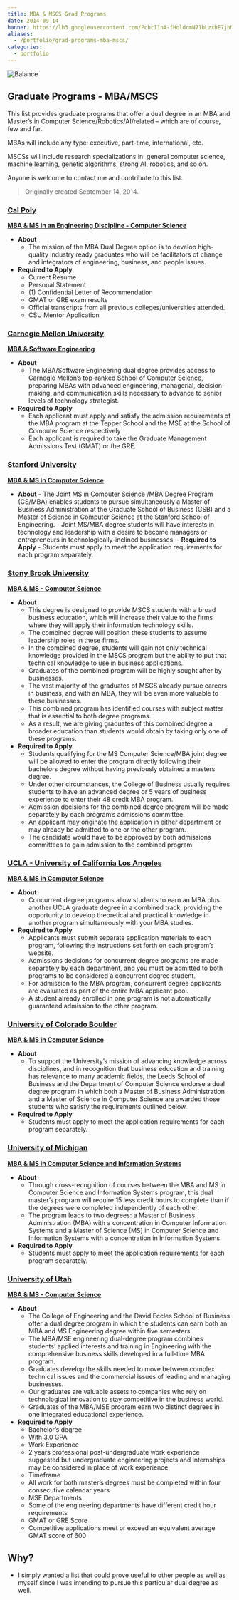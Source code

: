 ```yaml
---
title: MBA & MSCS Grad Programs
date: 2014-09-14
banner: https://lh3.googleusercontent.com/PchcI1nA-fHoldcmN71bLzxhE7jbM4pkwBKKJMpCBA5ZZPhM546y4RR3E7-eIlECpRKYDl-eSyBCZj9H1PT8dm6Xw7IrVwRVxOUoOGAgAt3Mr6ugiDdfO3H_nGRu59d95cp5P1mukQgtNM_xYEy9H1hQ_j47aznWF2708UGMW-A0ekgQ8cRGGEdC_DUM76V9yfke74pQu7Hjf1nX-JX1D5dDtdrR-gqJcQn1H_IngQ7YkaGiOIt5kFvm0ePuxFP-U1qFNXAKc2S2swx3mlvT8TMKj3fjlcUnJoo4Er40qJmNN_CzckgAGptW5onB5tz63BAAmtnRquHj3SzJS7vP0ZFPF8u8SpYi4M9KaaszuxEwDTij8lSSZE6hEBJqbWn_o-E3CpmYoK0s9qye89r4XJ4xNGyNUHuv-o3cr3GvsJcsn9AG8WQ-FjyQOn1_gDTMozEnIOXOupgULJ1VVcl6gTzNn27xtEyEtVlM1340MGCYu180RxY53MxR3F825sOamTz66AxmxCGhP8MTXVlXyRR6I73jkmPdlIvmBWH93OyYGzO2muTi2kO-PHBxdnq3tMPCDqpSvpQbQrD-jd_KdvsBUTnqp0usHIldrxZ__DQ679Fhm-CvPREUywtN65k_=w1455-h969-no
aliases:
  - /portfolio/grad-programs-mba-mscs/
categories:
  - portfolio
---
```


![Balance](https://lh3.googleusercontent.com/BpbYgU1zdv9ENPQAn-OnmJlc4MPg-xZcSk2GZznjWmLKTQmj77O_6ho2XQM1-Tc0c3AQUcfTqPKeh9TBw0hedUfdEjCL4HHtPjYskBqqS5gZaluySzIvcOk77HMgrzF_OYyldRHRJ4RsZH3wNNndxT8GcvYi_0OVRsCogTgDR9aTvNWFv0jaYdI5c1mLUN_sPhwcjhF67JC7p8-sO3pVNFnmXh639c2D9Czgghkv-drkTKX6qa4aFYRPkzaRr6bRCtqjmNgkPKIhBsRlMDY9OGXd57pBeKeRru1DjnG6zJJ2xaiqNp1oqshqeFQfJC-8JydiwGJXL1XJDUIlOhR7QYWrIDiGMZi5-s2NbKNDqAo3dGj6XQWlAK0b3WoYA5eCxpErqx6kolybQxd5dOcFhkKMUS107zpBYQlpOOyCNAYKg9oTuqXwdGtQ94Dib82DFVdCpBoxHGW_1_eZJ8P87hsQt5L8JV95q0K5kNATo6WNmB6wEuXWcs_hkMXtzx1pxtvgLjhLNA__nQN1p6NrhcjVm8xy4HfM2LJX_kPDeyFmcBPhqlUKxyBCyL4HfZoAWcABnZapO9QL1nA89FC0vWWjU2D7OXIej9ocHyV7rNdQr90EfFjaXpVJ4Y2SvvK1=s128-no)

## Graduate Programs - MBA/MSCS

This list provides graduate programs that offer a dual degree in an MBA and Master’s in Computer Science/Robotics/AI/related – which are of course, few and far.

MBAs will include any type: executive, part-time, international, etc.

MSCSs will include research specializations in: general computer science, machine learning, genetic algorithms, strong AI, robotics, and so on.

Anyone is welcome to contact me and contribute to this list.

> Originally created September 14, 2014.

### [Cal Poly](https://www.calpoly.edu)

[**MBA & MS in an Engineering Discipline - Computer Science**](https://www.mba.calpoly.edu/mba_dual_curriculum.html#dual_option_2)

- **About**
  - The mission of the MBA Dual Degree option is to develop high-quality industry ready graduates who will be facilitators of change and integrators of engineering, business, and people issues.
- **Required to Apply**
  - Current Resume
  - Personal Statement
  - (1) Confidential Letter of Recommendation
  - GMAT or GRE exam results
  - Official transcripts from all previous colleges/universities attended.
  - CSU Mentor Application

### [Carnegie Mellon University](https://cmu.edu)

[**MBA & Software Engineering**](https://tepper.cmu.edu/prospective-students/masters/mba/curriculum/dual-and-joint-degrees/mba-software-engineering)

- **About**
  - The MBA/Software Engineering dual degree provides access to Carnegie Mellon’s top-ranked School of Computer Science, preparing MBAs with advanced engineering, managerial, decision-making, and communication skills necessary to advance to senior levels of technology strategist.
- **Required to Apply**
  - Each applicant must apply and satisfy the admission requirements of the MBA program at the Tepper School and the MSE at the School of Computer Science respectively
  - Each applicant is required to take the Graduate Management Admissions Test (GMAT) or the GRE.

### [Stanford University](https://stanford.edu)

[**MBA & MS in Computer Science**](https://cs.stanford.edu/education/masters/current-students/joint-cs-msmba-degree)

- **About** - The Joint MS in Computer Science /MBA Degree Program (CS/MBA) enables students to pursue simultaneously a Master of Business Administration at the Graduate School of Business (GSB) and a Master of Science in Computer Science at the Stanford School of Engineering. - Joint MS/MBA degree students will have interests in technology and leadership with a desire to become managers or entrepreneurs in technologically-inclined businesses. - **Required to Apply** - Students must apply to meet the application requirements for each program separately.

### [Stony Brook University](https://www.stonybrook.edu)

[**MBA & MS - Computer Science**](https://www.stonybrook.edu/commcms/business/mba/comp_science.html)

- **About**
  - This degree is designed to provide MSCS students with a broad business education, which will increase their value to the firms where they will apply their information technology skills.
  - The combined degree will position these students to assume leadership roles in these firms.
  - In the combined degree, students will gain not only technical knowledge provided in the MSCS program but the ability to put that technical knowledge to use in business applications.
  - Graduates of the combined program will be highly sought after by businesses.
  - The vast majority of the graduates of MSCS already pursue careers in business, and with an MBA, they will be even more valuable to these businesses.
  - This combined program has identified courses with subject matter that is essential to both degree programs.
  - As a result, we are giving graduates of this combined degree a broader education than students would obtain by taking only one of these programs.
- **Required to Apply**
  - Students qualifying for the MS Computer Science/MBA joint degree will be allowed to enter the program directly following their bachelors degree without having previously obtained a masters degree.
  - Under other circumstances, the College of Business usually requires students to have an advanced degree or 5 years of business experience to enter their 48 credit MBA program.
  - Admission decisions for the combined degree program will be made separately by each program’s admissions committee.
  - An applicant may originate the application in either department or may already be admitted to one or the other program.
  - The candidate would have to be approved by both admissions committees to gain admission to the combined program.

### [UCLA - University of California Los Angeles](https://ucla.edu)

[**MBA & MS in Computer Science**](https://www.anderson.ucla.edu/degrees/mba-program/admissions/concurrent-degrees)

- **About**
  - Concurrent degree programs allow students to earn an MBA plus another UCLA graduate degree in a combined track, providing the opportunity to develop theoretical and practical knowledge in another program simultaneously with your MBA studies.
- **Required to Apply**
  - Applicants must submit separate application materials to each program, following the instructions set forth on each program’s website.
  - Admissions decisions for concurrent degree programs are made separately by each department, and you must be admitted to both programs to be considered a concurrent degree student.
  - For admission to the MBA program, concurrent degree applicants are evaluated as part of the entire MBA applicant pool.
  - A student already enrolled in one program is not automatically guaranteed admission to the other program.

### [University of Colorado Boulder](https://www.colorado.edu)

[**MBA & MS in Computer Science**](https://www.colorado.edu/leeds/academics/flexible-curriculum/dual-degrees)

- **About**
  - To support the University’s mission of advancing knowledge across disciplines, and in recognition that business education and training has relevance to many academic fields, the Leeds School of Business and the Department of Computer Science endorse a dual degree program in which both a Master of Business Administration and a Master of Science in Computer Science are awarded those students who satisfy the requirements outlined below.
- **Required to Apply**
  - Students must apply to meet the application requirements for each program separately.

### [University of Michigan](https://umich.edu)

[**MBA & MS in Computer Science and Information Systems**](https://catalog.umflint.edu/preview_program.php?catoid=12&poid=3786)

- **About**
  - Through cross-recognition of courses between the MBA and MS in Computer Science and Information Systems program, this dual master’s program will require 15 less credit hours to complete than if the degrees were completed independently of each other.
  - The program leads to two degrees: a Master of Business Administration (MBA) with a concentration in Computer Information Systems and a Master of Science (MS) in Computer Science and Information Systems with a concentration in Information Systems.
- **Required to Apply**
  - Students must apply to meet the application requirements for each program separately.

### [University of Utah](https://utah.edu)

[**MBA & MS - Computer Science**](https://mba.business.utah.edu/page/mbams-engineering-program)

- **About**
  - The College of Engineering and the David Eccles School of Business offer a dual degree program in which the students can earn both an MBA and MS Engineering degree within five semesters.
  - The MBA/MSE engineering dual-degree program combines students’ applied interests and training in Engineering with the comprehensive business skills developed in a full-time MBA program.
  - Graduates develop the skills needed to move between complex technical issues and the commercial issues of leading and managing businesses.
  - Our graduates are valuable assets to companies who rely on technological innovation to stay competitive in the business world.
  - Graduates of the MBA/MSE program earn two distinct degrees in one integrated educational experience.
- **Required to Apply**
  - Bachelor’s degree
  - With 3.0 GPA
  - Work Experience
  - 2 years professional post-undergraduate work experience suggested but undergraduate engineering projects and internships may be considered in place of work experience
  - Timeframe
  - All work for both master’s degrees must be completed within four consecutive calendar years
  - MSE Departments
  - Some of the engineering departments have different credit hour requirements
  - GMAT or GRE Score
  - Competitive applications meet or exceed an equivalent average GMAT score of 600

## Why?

- I simply wanted a list that could prove useful to other people as well as myself since I was intending to pursue this particular dual degree as well.
